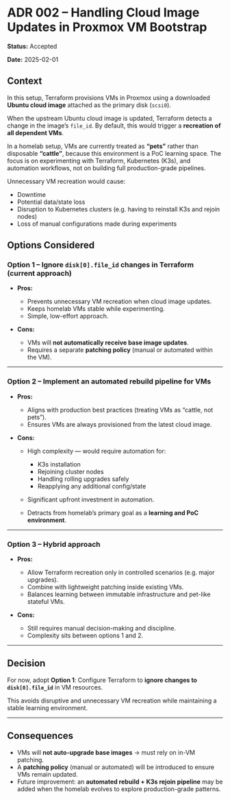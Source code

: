 # ADR 002 – Handling Cloud Image Updates in Proxmox VM Bootstrap

**Status:** Accepted

**Date:** 2025-02-01

## Context

In this setup, Terraform provisions VMs in Proxmox using a downloaded **Ubuntu cloud image** attached as the primary disk (`scsi0`).

When the upstream Ubuntu cloud image is updated, Terraform detects a change in the image’s `file_id`. By default, this would trigger a **recreation of all dependent VMs**.

In a homelab setup, VMs are currently treated as **“pets”** rather than disposable **“cattle”**, because this environment is a PoC learning space. The focus is on experimenting with Terraform, Kubernetes (K3s), and automation workflows, not on building full production-grade pipelines.

Unnecessary VM recreation would cause:

* Downtime
* Potential data/state loss
* Disruption to Kubernetes clusters (e.g. having to reinstall K3s and rejoin nodes)
* Loss of manual configurations made during experiments

## Options Considered

### Option 1 – Ignore `disk[0].file_id` changes in Terraform (current approach)

* **Pros:**

    * Prevents unnecessary VM recreation when cloud image updates.
    * Keeps homelab VMs stable while experimenting.
    * Simple, low-effort approach.
* **Cons:**

    * VMs will **not automatically receive base image updates**.
    * Requires a separate **patching policy** (manual or automated within the VM).

---

### Option 2 – Implement an automated rebuild pipeline for VMs

* **Pros:**

    * Aligns with production best practices (treating VMs as “cattle, not pets”).
    * Ensures VMs are always provisioned from the latest cloud image.
* **Cons:**

    * High complexity — would require automation for:

        * K3s installation
        * Rejoining cluster nodes
        * Handling rolling upgrades safely
        * Reapplying any additional config/state
    * Significant upfront investment in automation.
    * Detracts from homelab’s primary goal as a **learning and PoC environment**.

---

### Option 3 – Hybrid approach

* **Pros:**

    * Allow Terraform recreation only in controlled scenarios (e.g. major upgrades).
    * Combine with lightweight patching inside existing VMs.
    * Balances learning between immutable infrastructure and pet-like stateful VMs.
* **Cons:**

    * Still requires manual decision-making and discipline.
    * Complexity sits between options 1 and 2.

---

## Decision

For now, adopt **Option 1**:
Configure Terraform to **ignore changes to `disk[0].file_id`** in VM resources.

This avoids disruptive and unnecessary VM recreation while maintaining a stable learning environment.

---

## Consequences

* VMs will **not auto-upgrade base images** → must rely on in-VM patching.
* A **patching policy** (manual or automated) will be introduced to ensure VMs remain updated.
* Future improvement: an **automated rebuild + K3s rejoin pipeline** may be added when the homelab evolves to explore production-grade patterns.
